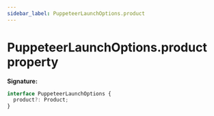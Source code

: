 ```yaml
---
sidebar_label: PuppeteerLaunchOptions.product
---
```


# PuppeteerLaunchOptions.product property

**Signature:**

```typescript
interface PuppeteerLaunchOptions {
  product?: Product;
}
```
